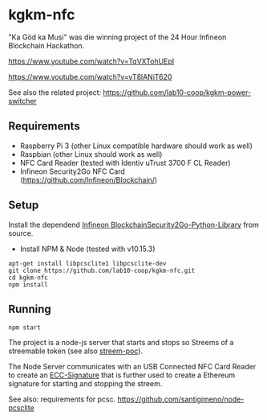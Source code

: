 # kgkm-nfc

"Ka Göd ka Musi" was die winning project of the 24 Hour Infineon Blockchain Hackathon.

https://www.youtube.com/watch?v=TqVXTohUEpI

https://www.youtube.com/watch?v=vT8lANjT620

See also the related project: 
https://github.com/lab10-coop/kgkm-power-switcher

## Requirements

- Raspberry Pi 3 (other Linux compatible hardware should work as well)
- Raspbian (other Linux should work as well)
- NFC Card Reader (tested with Identiv uTrust 3700 F CL Reader)
- Infineon Security2Go NFC Card (https://github.com/Infineon/Blockchain/)

## Setup

Install the dependend [Infineon BlockchainSecurity2Go-Python-Library](https://github.com/Infineon/BlockchainSecurity2Go-Python-Library) from source.
- Install NPM & Node (tested with v10.15.3)

```
apt-get install libpcsclite1 libpcsclite-dev
git clone https://github.com/lab10-coop/kgkm-nfc.git
cd kgkm-nfc
npm install
```

## Running
```
npm start
```

The project is a node-js server that starts and stops so Streems of a streemable token (see also [streem-poc](https://github.com/lab10-coop/streem-poc)).

The Node Server communicates with an USB Connected NFC Card Reader to create an [ECC-Signature](https://en.wikipedia.org/wiki/Elliptic-curve_cryptography) that is further used to create a Ethereum signature for starting and stopping the streem.


See also: requirements for pcsc. https://github.com/santigimeno/node-pcsclite
